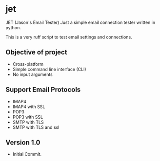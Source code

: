 # jet
JET (Jason's Email Tester) Just a simple email connection tester written in python.

This is a very ruff script to test email settings and connections.
## Objective of project
* Cross-platform
* Simple command line interface (CLI)
* No input arguments
## Support Email Protocols
* IMAP4
* IMAP4 with SSL
* POP3
* POP3 with SSL
* SMTP with TLS
* SMTP with TLS and ssl

## Version 1.0
* Initial Commit.
